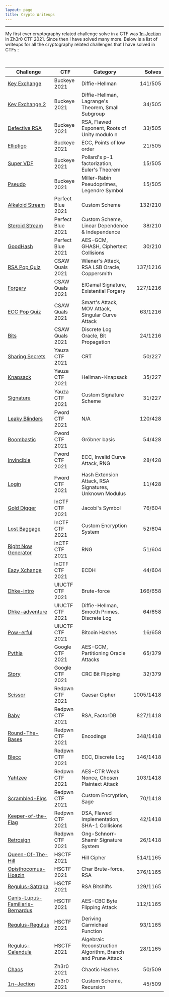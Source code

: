 ```yaml
---
layout: page
title: Crypto Writeups
---
```

<hr/>

<!-- ![Crypto Writeups Main Page](/assets/img/cryptoWriteupImages/ecdsa.png) -->

My first ever cryptography related challenge solve in a CTF was <a href="https://angmar2722.github.io/CTFwriteups/2021/zh3r02021/#1n-jection" target="_blank">1n-Jection</a> in Zh3r0 CTF 2021. Since then I have solved many more. Below is a list of writeups for all the cryptography related challenges that I have solved in CTFs :

<br/>

| Challenge | CTF | Category | Solves |  
| ------------- |  --- | --- | ------: |
|[Key Exchange](https://angmar2722.github.io/CTFwriteups/2021/buckeye2021/#key-exchange-2) | Buckeye 2021 | Diffie-Hellman | 141/505 |
|[Key Exchange 2](https://angmar2722.github.io/CTFwriteups/2021/buckeye2021/#key-exchange) | Buckeye 2021 | Diffie-Hellman, Lagrange's Theorem, Small Subgroup | 34/505 |
|[Defective RSA](https://angmar2722.github.io/CTFwriteups/2021/buckeye2021/#defective-rsa) | Buckeye 2021 | RSA, Flawed Exponent, Roots of Unity modulo n | 33/505 |
|[Elliptigo](https://angmar2722.github.io/CTFwriteups/2021/buckeye2021/#elliptigo) | Buckeye 2021 | ECC, Points of low order | 21/505 |
|[Super VDF](https://angmar2722.github.io/CTFwriteups/2021/buckeye2021/#super-vdf) | Buckeye 2021 | Pollard's p-1 factorization, Euler's Theorem | 15/505 |
|[Pseudo](https://angmar2722.github.io/CTFwriteups/2021/buckeye2021/#pseudo) | Buckeye 2021 | Miller-Rabin Pseudoprimes, Legendre Symbol | 15/505 |
|[Alkaloid Stream](https://angmar2722.github.io/CTFwriteups/2021/pbctf2021/#alkaloid-stream) | Perfect Blue 2021 | Custom Scheme | 132/210 |
|[Steroid Stream](https://angmar2722.github.io/CTFwriteups/2021/pbctf2021/#steroid-stream) | Perfect Blue 2021 | Custom Scheme, Linear Dependence & Independence | 38/210 |
|[GoodHash](https://angmar2722.github.io/CTFwriteups/2021/pbctf2021/#goodhash) | Perfect Blue 2021 | AES-GCM, GHASH, Ciphertext Collisions | 30/210 |
|[RSA Pop Quiz](https://angmar2722.github.io/CTFwriteups/2021/csaw2021/#rsa-pop-quiz) | CSAW Quals 2021 | Wiener's Attack, RSA LSB Oracle, Coppersmith | 137/1216 |
|[Forgery](https://angmar2722.github.io/CTFwriteups/2021/csaw2021/#forgery) | CSAW Quals 2021 | ElGamal Signature, Existential Forgery | 127/1216 |
|[ECC Pop Quiz](https://angmar2722.github.io/CTFwriteups/2021/csaw2021/#ecc-pop-quiz) | CSAW Quals 2021 | Smart's Attack, MOV Attack, Singular Curve Attack | 63/1216 |
|[Bits](https://angmar2722.github.io/CTFwriteups/2021/csaw2021/#bits) | CSAW Quals 2021 | Discrete Log Oracle, Bit Propagation | 24/1216 |
|[Sharing Secrets](https://angmar2722.github.io/CTFwriteups/2021/yauza2021/#sharing-secrets) | Yauza CTF 2021 | CRT | 50/227 |
|[Knapsack](https://angmar2722.github.io/CTFwriteups/2021/yauza2021/#knapsack) | Yauza CTF 2021 | Hellman-Knapsack | 35/227 |
|[Signature](https://angmar2722.github.io/CTFwriteups/2021/yauza2021/#signature) | Yauza CTF 2021 | Custom Signature Scheme | 31/227 |
|[Leaky Blinders](https://angmar2722.github.io/CTFwriteups/2021/fword2021/#leaky-blinders) | Fword CTF 2021 | N/A | 120/428 |
|[Boombastic](https://angmar2722.github.io/CTFwriteups/2021/fword2021/#boombastic) | Fword CTF 2021 | Gröbner basis | 54/428 |
|[Invincible](https://angmar2722.github.io/CTFwriteups/2021/fword2021/#invincible) | Fword CTF 2021 | ECC, Invalid Curve Attack, RNG | 28/428 |
|[Login](https://angmar2722.github.io/CTFwriteups/2021/fword2021/#login) | Fword CTF 2021 | Hash Extension Attack, RSA Signatures, Unknown Modulus | 11/428 |
|[Gold Digger](https://angmar2722.github.io/CTFwriteups/2021/inctf2021/#gold-digger) | InCTF CTF 2021 | Jacobi's Symbol | 76/604 |
|[Lost Baggage](https://angmar2722.github.io/CTFwriteups/2021/inctf2021/#lost-baggage) | InCTF CTF 2021 | Custom Encryption System | 52/604 |
|[Right Now Generator](https://angmar2722.github.io/CTFwriteups/2021/inctf2021/#right-now-generator) | InCTF CTF 2021 | RNG | 51/604 |
|[Eazy Xchange](https://angmar2722.github.io/CTFwriteups/2021/inctf2021/#eazy-xchange) | InCTF CTF 2021 | ECDH | 44/604 |
|[Dhke-intro](https://angmar2722.github.io/CTFwriteups/2021/uiuctf2021/#dhke-intro) | UIUCTF CTF 2021 | Brute-force | 166/658 |
|[Dhke-adventure](https://angmar2722.github.io/CTFwriteups/2021/uiuctf2021/#dhke-adventure) | UIUCTF CTF 2021 | Diffie-Hellman, Smooth Primes, Discrete Log | 64/658 |
|[Pow-erful](https://angmar2722.github.io/CTFwriteups/2021/uiuctf2021/#pow-erful) | UIUCTF CTF 2021 | Bitcoin Hashes | 16/658 |
|[Pythia](https://angmar2722.github.io/CTFwriteups/2021/google2021/#pythia) | Google CTF 2021 | AES-GCM, Partitioning Oracle Attacks | 65/379 |
|[Story](https://angmar2722.github.io/CTFwriteups/2021/google2021/#story) | Google CTF 2021 | CRC Bit Flipping | 32/379 |
|[Scissor](https://angmar2722.github.io/CTFwriteups/2021/redpwn2021/#scissor) | Redpwn CTF 2021 | Caesar Cipher | 1005/1418 |
|[Baby](https://angmar2722.github.io/CTFwriteups/2021/redpwn2021/#baby) | Redpwn CTF 2021 | RSA, FactorDB | 827/1418 |
|[Round-The-Bases](https://angmar2722.github.io/CTFwriteups/2021/redpwn2021/#round-the-bases) | Redpwn CTF 2021 | Encodings | 348/1418 |
|[Blecc](https://angmar2722.github.io/CTFwriteups/2021/redpwn2021/#blecc) | Redpwn CTF 2021 | ECC, Discrete Log | 146/1418 |
|[Yahtzee](https://angmar2722.github.io/CTFwriteups/2021/redpwn2021/#blecc) | Redpwn CTF 2021 | AES-CTR Weak Nonce, Chosen Plaintext Attack | 103/1418 |
|[Scrambled-Elgs](https://angmar2722.github.io/CTFwriteups/2021/redpwn2021/#scrambled-elgs) | Redpwn CTF 2021 | Custom Encryption, Sage | 70/1418 |
|[Keeper-of-the-Flag](https://angmar2722.github.io/CTFwriteups/2021/redpwn2021/#keeper-of-the-flag) | Redpwn CTF 2021 | DSA, Flawed Implementation, SHA-1 Collisions | 42/1418 |
|[Retrosign](https://angmar2722.github.io/CTFwriteups/2021/redpwn2021/#retrosign) | Redpwn CTF 2021 | Ong-Schnorr-Shamir Signature System | 26/1418 |
|[Queen-Of-The-Hill](https://angmar2722.github.io/CTFwriteups/2021/hsctf2021/#queen-of-the-hill) | HSCTF 2021 | Hill Cipher | 514/1165 |
|[Opisthocomus-Hoazin](https://angmar2722.github.io/CTFwriteups/2021/hsctf2021/#opisthocomus-hoazin) | HSCTF 2021 | Char Brute-force, RSA | 376/1165 |
|[Regulus-Satrapa](https://angmar2722.github.io/CTFwriteups/2021/hsctf2021/#regulus-satrapa) | HSCTF 2021 | RSA Bitshifts | 129/1165 |
|[Canis-Lupus-Familiaris-Bernardus](https://angmar2722.github.io/CTFwriteups/2021/hsctf2021/#canis-lupus-familiaris-bernardus) | HSCTF 2021 | AES-CBC Byte Flipping Attack | 112/1165 |
|[Regulus-Regulus](https://angmar2722.github.io/CTFwriteups/2021/hsctf2021/#regulus-regulus) | HSCTF 2021 | Deriving Carmichael Function | 93/1165 |
|[Regulus-Calendula](https://angmar2722.github.io/CTFwriteups/2021/hsctf2021/#regulus-calendula) | HSCTF 2021 | Algebraic Reconstruction Algorithm, Branch and Prune Attack | 28/1165 |
|[Chaos](https://angmar2722.github.io/CTFwriteups/2021/zh3r02021/#chaos) | Zh3r0 2021 | Chaotic Hashes | 50/509 |
|[1n-Jection](https://angmar2722.github.io/CTFwriteups/2021/zh3r02021/#1n-jection) | Zh3r0 2021 | Custom Scheme, Recursion | 45/509 |

<br/>

<!-- **Note :** T -->




